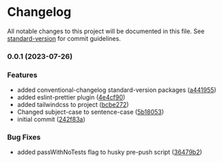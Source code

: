 # Changelog

All notable changes to this project will be documented in this file. See [standard-version](https://github.com/conventional-changelog/standard-version) for commit guidelines.

### 0.0.1 (2023-07-26)

### Features

- added conventional-changelog standard-version packages ([a441955](https://github.com/BrouGabri3l/vite-husky-template/commit/a441955072c64a927e5e6390710e4badfb07cd89))
- added eslint-prettier plugin ([4e4cf90](https://github.com/BrouGabri3l/vite-husky-template/commit/4e4cf9039c7df08d7f0ffa6d0c52720e34f0b272))
- added tailwindcss to project ([bcbe272](https://github.com/BrouGabri3l/vite-husky-template/commit/bcbe272aec73de7f0071f076fa8d4cbe287756c2))
- Changed subject-case to sentence-case ([5b18053](https://github.com/BrouGabri3l/vite-husky-template/commit/5b180535fca6cf6f4249f6d368789ed1f25b114d))
- initial commit ([242f83a](https://github.com/BrouGabri3l/vite-husky-template/commit/242f83af942d7d292e9c57a12f0dff43bdc8e23e))

### Bug Fixes

- added passWithNoTests flag to husky pre-push script ([36479b2](https://github.com/BrouGabri3l/vite-husky-template/commit/36479b2e5e0c2ac3439537343cb29404c7eb082d))

